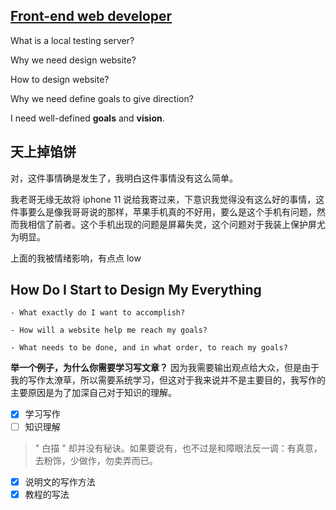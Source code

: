## [Front-end web developer](Front-end%20web%20developer.md)

What is a local testing server?

Why we need design website?

How to design website?

Why we need define goals to give direction?

I need well-defined **goals** and **vision**.

## 天上掉馅饼

对，这件事情确是发生了，我明白这件事情没有这么简单。

我老哥无缘无故将 iphone 11 说给我寄过来，下意识我觉得没有这么好的事情，这件事要么是像我哥哥说的那样，苹果手机真的不好用，要么是这个手机有问题，然而我相信了前者。这个手机出现的问题是屏幕失灵，这个问题对于我装上保护屏尤为明显。

上面的我被情绪影响，有点点 low

## How Do I Start to Design My Everything

    - What exactly do I want to accomplish?
        
    - How will a website help me reach my goals?
        
    - What needs to be done, and in what order, to reach my goals?

**举一个例子，为什么你需要学习写文章？**
因为我需要输出观点给大众，但是由于我的写作太潦草，所以需要系统学习，但这对于我来说并不是主要目的，我写作的主要原因是为了加深自己对于知识的理解。

- [x] 学习写作
- [ ] 知识理解

> " 白描 " 却并没有秘诀。如果要说有，也不过是和障眼法反一调：有真意，去粉饰，少做作，勿卖弄而已。

- [x] 说明文的写作方法
- [x] 教程的写法
